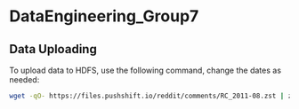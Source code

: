 # DataEngineering_Group7

## Data Uploading
To upload data to HDFS, use the following command, change the dates as needed:

```bash
wget -qO- https://files.pushshift.io/reddit/comments/RC_2011-08.zst | zstd --long=31 -d --stdout - | docker exec -i hadoop-namenode hdfs dfs -put - /reddit/RC_2011-08.json
```